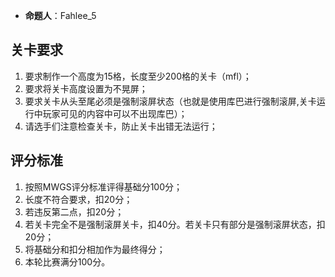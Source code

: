 - **命题人**：Fahlee_5

## 关卡要求

1. 要求制作一个高度为15格，长度至少200格的关卡（mfl）；
2. 要求将关卡高度设置为不晃屏；
3. 要求关卡从头至尾必须是强制滚屏状态（也就是使用库巴进行强制滚屏,关卡运行中玩家可见的内容中可以不出现库巴）；
4. 请选手们注意检查关卡，防止关卡出错无法运行；

## 评分标准

1. 按照MWGS评分标准评得基础分100分；
2. 长度不符合要求，扣20分；
3. 若违反第二点，扣20分；
4. 若关卡完全不是强制滚屏关卡，扣40分。若关卡只有部分是强制滚屏状态，扣20分；
5. 将基础分和扣分相加作为最终得分；
6. 本轮比赛满分100分。